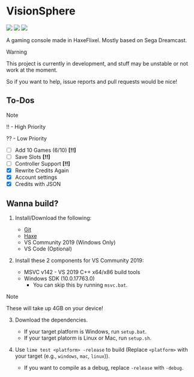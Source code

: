 # VisionSphere
![](https://img.shields.io/github/repo-size/Joalor64GH/VisionSphere)
![](https://img.shields.io/github/issues/Joalor64GH/VisionSphere)
![](https://img.shields.io/badge/balls-in_your_jaws-green)

A gaming console made in HaxeFlixel. Mostly based on Sega Dreamcast.

> [!WARNING]
> This project is currently in development, and stuff may be unstable or not work at the moment.
>
> So if you want to help, issue reports and pull requests would be nice!

## To-Dos
> [!NOTE]
> !! - High Priority
>
> ?? - Low Priority

* [ ] Add 10 Games (6/10) **[!!]**
* [ ] Save Slots **[!!]**
* [ ] Controller Support **[!!]**
* [X] Rewrite Credits Again
* [X] Account settings
* [X] Credits with JSON

## Wanna build?
1. Install/Download the following:
    * [Git](https://git-scm.com/download)
    * [Haxe](https://haxe.org/download/)
    * VS Community 2019 (Windows Only)
    * VS Code (Optional)

2. Install these 2 components for VS Community 2019:
    * MSVC v142 - VS 2019 C++ x64/x86 build tools
    * Windows SDK (10.0.17763.0)
        * You can skip this by running `msvc.bat`.
> [!NOTE]
> These will take up 4GB on your device!

3. Download the dependencies.
    * If your target platform is Windows, run `setup.bat`.
    * If your target platorm is Linux or Mac, run `setup.sh`.

4. Use `lime test <platform> -release` to build (Replace `<platform>` with your target (e.g., `windows`, `mac`, `linux`)).
    * If you want to compile as a debug, replace `-release` with `-debug`.